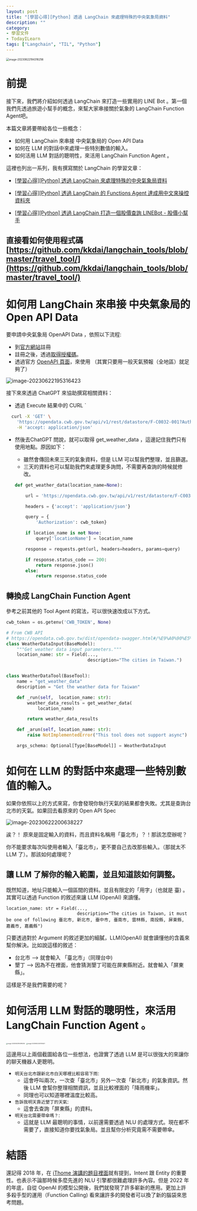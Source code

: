 ```yaml
---
layout: post
title: "[學習心得][Python] 透過 LangChain 來處理特殊的中央氣象局資料"
description: ""
category: 
- 學習文件
- TodayILearn
tags: ["Langchain", "TIL", "Python"]
---
```


<img src="../images/2022/image-20230622194316256.png" alt="image-20230622194316256" style="zoom:50%;" />

# 前提

接下來，我們將介紹如何透過 LangChain 來打造一些實用的 LINE Bot 。第一個我們先透過旅遊小幫手的概念，來幫大家串接關於氣象的 LangChain Function Agent吧。

本篇文章將要帶給各位一些概念：

- 如何用 LangChain 來串接 中央氣象局的 Open API Data
- 如何在 LLM 的對話中來處理一些特別數值的輸入。
- 如何活用 LLM 對話的聰明性，來活用 LangChain Function Agent 。

這裡也列出一系列，我有撰寫關於 LangChain 的學習文章：

- [[學習心得][Python] 透過 LangChain 來處理特殊的中央氣象局資料]()

- [[學習心得\][Python] 透過 LangChain 的 Functions Agent 達成用中文來操控資料夾](https://www.evanlin.com/langchain-function-agent/)
- [[學習心得\][Python] 透過 LangChain 打造一個股價查詢 LINEBot - 股價小幫手](https://www.evanlin.com/linebot-langchain/)[](https://www.evanlin.com/langchain-function-agent/)

## 直接看如何使用程式碼 [https://github.com/kkdai/langchain_tools/blob/master/travel_tool/](https://github.com/kkdai/langchain_tools/blob/master/travel_tool/)

# 如何用 LangChain 來串接 中央氣象局的 Open API Data

要申請中央氣象局 OpenAPI Data ，依照以下流程:

- 到[官方網站](https://opendata.cwb.gov.tw/userLogin)註冊
- 註冊之後，透過[取得授權碼](https://opendata.cwb.gov.tw/user/authkey)。
- 透過官方 [OpenAPI 頁面](https://opendata.cwb.gov.tw/dist/opendata-swagger.html#/%E9%A0%90%E5%A0%B1/get_v1_rest_datastore_F_C0032_001)，來使用 （其實只要用一般天氣預報（全地區）就足夠了）

![image-20230622195316423](../images/2022/image-20230622195316423.png)



接下來來透過 ChatGPT 來協助撰寫相關資料：

- 透過 Execute 結果中的 CURL `

```bash
  curl -X 'GET' \
    'https://opendata.cwb.gov.tw/api/v1/rest/datastore/F-C0032-001?Authorization=你的授權碼' \
    -H 'accept: application/json'
```

- 然後去ChatGPT 問說，就可以取得 get_weather_data ，這邊記住我們只有使用地點。原因如下：

  - 雖然會傳回未來三天的氣象資料，但是 LLM 可以幫我們整理，並且篩選。
  - 三天的資料也可以幫助我們來處理更多詢問，不需要再查詢的時候就修改。

  ```python
  def get_weather_data(location_name=None):
  
      url = 'https://opendata.cwb.gov.tw/api/v1/rest/datastore/F-C0032-001'
  
      headers = {'accept': 'application/json'}
  
      query = {
          'Authorization': cwb_token}
  
      if location_name is not None:
          query['locationName'] = location_name
  
      response = requests.get(url, headers=headers, params=query)
  
      if response.status_code == 200:
          return response.json()
      else:
          return response.status_code
  ```

## 轉換成 LangChain Function Agent

參考之前其他的 Tool Agent 的寫法，可以很快速改成以下方式。

```python
cwb_token = os.getenv('CWB_TOKEN', None)

# From CWB API
# https://opendata.cwb.gov.tw/dist/opendata-swagger.html#/%E9%A0%90%E5%A0%B1/get_v1_rest_datastore_F_C0032_001
class WeatherDataInput(BaseModel):
    """Get weather data input parameters."""
    location_name: str = Field(...,
                               description="The cities in Taiwan.")


class WeatherDataTool(BaseTool):
    name = "get_weather_data"
    description = "Get the weather data for Taiwan"

    def _run(self,  location_name: str):
        weather_data_results = get_weather_data(
            location_name)

        return weather_data_results

    def _arun(self, location_name: str):
        raise NotImplementedError("This tool does not support async")

    args_schema: Optional[Type[BaseModel]] = WeatherDataInput
```

# 如何在 LLM 的對話中來處理一些特別數值的輸入。

如果你依照以上的方式來寫，你會發現你執行天氣的結果都會失敗。尤其是查詢台北市的天氣。如果回去看原來的 Open API Spec 

![image-20230622200638227](../images/2022/image-20230622200638227.png)

誒？！ 原來是固定輸入的資料，而且資料名稱用「臺北市」？！那該怎麼辦呢？

你不能要求每次叫使用者輸入「臺北市」，更不要自己去改那些輸入。（那就太不 LLM 了）。那該如何處理呢？

## 讓 LLM 了解你的輸入範圍，並且知道該如何調整。

既然知道，地址只能輸入一個區間的資料。並且有限定的「用字」（也就是 臺) 。其實可以透過 Function 的敘述來讓 LLM (OpenAI) 來讀懂。

```
location_name: str = Field(...,
                           description="The cities in Taiwan, it must be one of following 臺北市, 新北市, 臺中市, 臺南市, 雲林縣, 南投縣, 屏東縣, 嘉義市, 嘉義縣")

```

只要透過對於 Argument 的敘述更加的細膩，LLM(OpenAI) 就會讀懂他的含義來幫你解決。比如說這樣的敘述：

- 台北市 --> 就會輸入 「臺北市」（同理台中)
- 墾丁 --> 因為不在裡面，他會猜測墾丁可能在屏東縣附近。就會輸入「屏東縣」。

這樣是不是我們需要的呢？



# 如何活用 LLM 對話的聰明性，來活用 LangChain Function Agent 。

<img src="../images/2022/image-20230622194316256.png" alt="image-20230622194316256" style="zoom: 25%;" /> <img src="../images/2022/image-20230622203105421.png" alt="image-20230622203105421" style="zoom:25%;" />

這邊用以上兩個截圖給各位一些想法，也證實了透過 LLM 是可以很強大的來讓你的聊天機器人更聰明。

- `明天台北市跟新北市白天哪裡比較容易下雨`:
  - 這會呼叫兩次，一次查「臺北市」另外一次查「新北市」的氣象資訊。然後 LLM 會幫你整理相關資訊，並且比較裡面的「降雨機率」。
  - 同理也可以知道哪裡溫度比較高。
- `告訴我明天靠近墾丁的天氣`:
  - 這會去查詢「屏東縣」的資料。
- `明天台北需要帶傘嗎？`:
  - 這就是 LLM 最聰明的事情，以前還需要透過 NLU 的處理方式。現在都不需要了，直接知道你要找氣象局。並且幫你分析究竟需不需要帶傘。



# 結語

還記得 2018 年，在 [iThome 演講的題目裡面](https://www.slideshare.net/EvansLin/modern-web-2016-using-golang-to-build-a-smart-im-bot)就有提到，Intent 跟 Entity 的重要性。也表示不論那時候多麼先進的 NLU 引擎都很難處理許多內容。但是 2022 年的年底，自從 OpenAI 的模型公開後，我們就發現了許多嶄新的應用。更加上許多殺手型的運用（Function Calling) 看來讓許多的開發者可以換了新的腦袋來思考問題。

